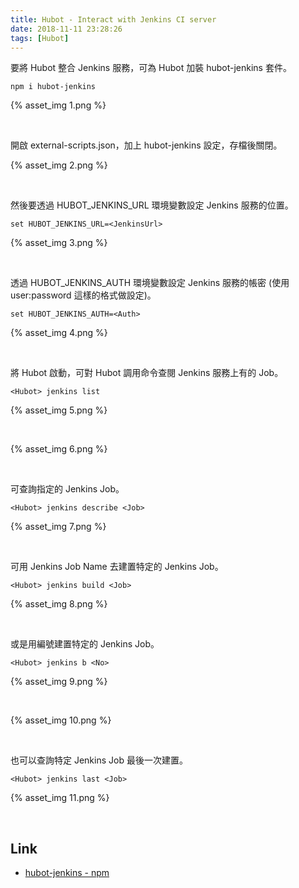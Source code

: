 ```yaml
---
title: Hubot - Interact with Jenkins CI server
date: 2018-11-11 23:28:26
tags: [Hubot]
---
```


要將 Hubot 整合 Jenkins 服務，可為 Hubot 加裝 hubot-jenkins 套件。  

<!-- More -->

    npm i hubot-jenkins

{% asset_img 1.png %}

<br/>


開啟 external-scripts.json，加上 hubot-jenkins 設定，存檔後關閉。

{% asset_img 2.png %}

<br/>


然後要透過 HUBOT_JENKINS_URL 環境變數設定 Jenkins 服務的位置。  

    set HUBOT_JENKINS_URL=<JenkinsUrl>

{% asset_img 3.png %}

<br/>


透過 HUBOT_JENKINS_AUTH 環境變數設定 Jenkins 服務的帳密 (使用 user:password 這樣的格式做設定)。  

    set HUBOT_JENKINS_AUTH=<Auth>

{% asset_img 4.png %}

<br/>


將 Hubot 啟動，可對 Hubot 調用命令查閱 Jenkins 服務上有的 Job。  

    <Hubot> jenkins list

{% asset_img 5.png %}

<br/>


{% asset_img 6.png %}

<br/>


可查詢指定的 Jenkins Job。  

    <Hubot> jenkins describe <Job>

{% asset_img 7.png %}

<br/>


可用 Jenkins Job Name 去建置特定的 Jenkins Job。  

    <Hubot> jenkins build <Job>

{% asset_img 8.png %}

<br/>


或是用編號建置特定的 Jenkins Job。  

    <Hubot> jenkins b <No>

{% asset_img 9.png %}

<br/>


{% asset_img 10.png %}

<br/>


也可以查詢特定 Jenkins Job 最後一次建置。  

    <Hubot> jenkins last <Job>

{% asset_img 11.png %}

<br/>


Link
----
* [hubot-jenkins - npm](https://www.npmjs.com/package/hubot-jenkins)
